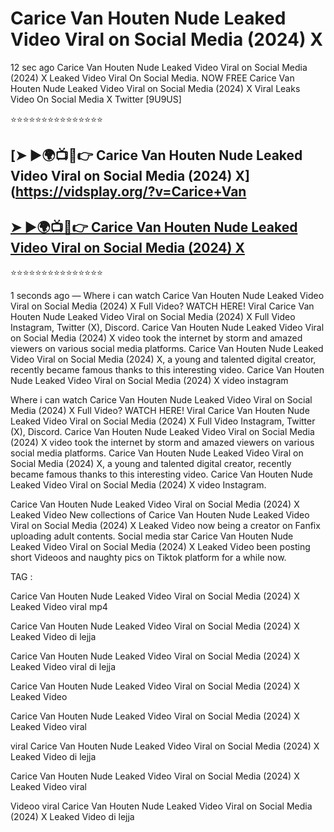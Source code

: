 ﻿# Carice Van Houten Nude Leaked Video Viral on Social Media (2024) X



12 sec ago Carice Van Houten Nude Leaked Video Viral on Social Media (2024) X Leaked Video Viral On Social Media. NOW FREE Carice Van Houten Nude Leaked Video Viral on Social Media (2024) X Viral Leaks Video On Social Media X Twitter [9U9US]

⭐⭐⭐⭐⭐⭐⭐⭐⭐⭐⭐⭐⭐⭐⭐

## [➤ ►🌍📺📱👉 Carice Van Houten Nude Leaked Video Viral on Social Media (2024) X](https://vidsplay.org/?v=Carice+Van

## [➤ ►🌍📺📱👉 Carice Van Houten Nude Leaked Video Viral on Social Media (2024) X](https://vidsplay.org/?v=Carice+Van)


⭐⭐⭐⭐⭐⭐⭐⭐⭐⭐⭐⭐⭐⭐⭐



1 seconds ago — Where i can watch Carice Van Houten Nude Leaked Video Viral on Social Media (2024) X Full Video? WATCH HERE! Viral Carice Van Houten Nude Leaked Video Viral on Social Media (2024) X Full Video Instagram, Twitter (X), Discord. Carice Van Houten Nude Leaked Video Viral on Social Media (2024) X video took the internet by storm and amazed viewers on various social media platforms. Carice Van Houten Nude Leaked Video Viral on Social Media (2024) X, a young and talented digital creator, recently became famous thanks to this interesting video. Carice Van Houten Nude Leaked Video Viral on Social Media (2024) X video instagram

Where i can watch Carice Van Houten Nude Leaked Video Viral on Social Media (2024) X Full Video? WATCH HERE! Viral Carice Van Houten Nude Leaked Video Viral on Social Media (2024) X Full Video Instagram, Twitter (X), Discord. Carice Van Houten Nude Leaked Video Viral on Social Media (2024) X video took the internet by storm and amazed viewers on various social media platforms. Carice Van Houten Nude Leaked Video Viral on Social Media (2024) X, a young and talented digital creator, recently became famous thanks to this interesting video. Carice Van Houten Nude Leaked Video Viral on Social Media (2024) X video Instagram.

Carice Van Houten Nude Leaked Video Viral on Social Media (2024) X Leaked Video New collections of Carice Van Houten Nude Leaked Video Viral on Social Media (2024) X Leaked Video now being a creator on Fanfix uploading adult contents. Social media star Carice Van Houten Nude Leaked Video Viral on Social Media (2024) X Leaked Video been posting short Videoos and naughty pics on Tiktok platform for a while now.

TAG :

 

Carice Van Houten Nude Leaked Video Viral on Social Media (2024) X Leaked Video viral mp4

 

Carice Van Houten Nude Leaked Video Viral on Social Media (2024) X Leaked Video di lejja

 

Carice Van Houten Nude Leaked Video Viral on Social Media (2024) X Leaked Video viral di lejja

 

Carice Van Houten Nude Leaked Video Viral on Social Media (2024) X Leaked Video

 

Carice Van Houten Nude Leaked Video Viral on Social Media (2024) X Leaked Video viral

 

viral Carice Van Houten Nude Leaked Video Viral on Social Media (2024) X Leaked Video di lejja

 

Carice Van Houten Nude Leaked Video Viral on Social Media (2024) X Leaked Video viral

 

Videoo viral Carice Van Houten Nude Leaked Video Viral on Social Media (2024) X Leaked Video di lejja